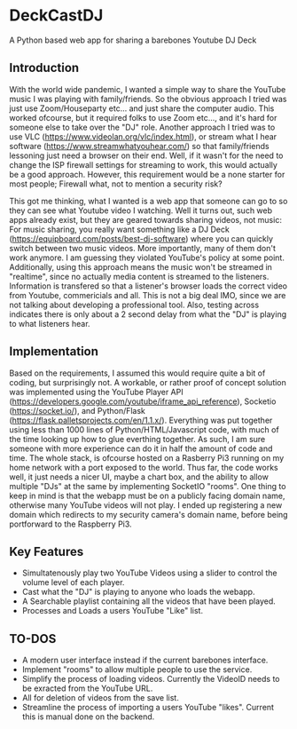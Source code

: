 # DeckCastDJ
A Python based web app for sharing a barebones Youtube DJ Deck

## Introduction
With the world wide pandemic, I wanted a simple way to share the YouTube music I was playing with family/friends. So the obvious approach I tried was just use Zoom/Houseparty etc... and just share the computer audio. This worked ofcourse, but it required folks to use Zoom etc..., and it's hard for someone else to take over the "DJ" role.  Another approach I tried was to use VLC (https://www.videolan.org/vlc/index.html), or stream what I hear software (https://www.streamwhatyouhear.com/) so that family/friends lessoning just need a browser on their end. Well, if it wasn't for the need to change the ISP firewall settings for streaming to work, this would actually be a good approach. However, this requirement would be a none starter for most people; Firewall what, not to mention a security risk?

This got me thinking, what I wanted is a web app that someone can go to so they can see what Youtube video I watching. Well it turns out, such web apps already exist, but they are geared towards sharing videos, not music: For music sharing, you really want something like a DJ Deck (https://equipboard.com/posts/best-dj-software) where you can quickly switch between two music videos. More importantly, many of them don't work anymore.  I am guessing they violated YouTube's policy at some point.  Additionally, using this approach means the music won't be streamed in "realtime", since no actually media content is streamed to the listeners. Information is transfered so that a listener's browser loads the correct video from Youtube, commericials and all. This is not a big deal IMO, since we are not talking about developing a professional tool. Also, testing across indicates there is only about a 2 second delay from what the "DJ" is playing to what listeners hear.

## Implementation
Based on the requirements, I assumed this would require quite a bit of coding, but surprisingly not. A workable, or rather proof of concept solution was implemented using the YouTube Player API (https://developers.google.com/youtube/iframe_api_reference), Socketio (https://socket.io/), and Python/Flask (https://flask.palletsprojects.com/en/1.1.x/). Everything was put together using less than 1000 lines of Python/HTML/Javascript code, with much of the time looking up how to glue everthing together. As such, I am sure someone with more experience can do it in half the amount of code and time. The whole stack, is ofcourse hosted on a Rasberry Pi3 running on my home network with a port exposed to the world. Thus far, the code works well, it just needs a nicer UI, maybe a chart box, and the ability to allow multiple "DJs" at the same by implementing SocketIO "rooms". One thing to keep in mind is that the webapp must be on a publicly facing domain name, otherwise many YouTube videos will not play. I ended up registering a new domain which redirects to my security camera's domain name, before being portforward to the Raspberry Pi3.

## Key Features
* Simultatenously play two YouTube Videos using a slider to control the volume level of each player.
* Cast what the "DJ" is playing to anyone who loads the webapp.
* A Searchable playlist containing all the videos that have been played.
* Processes and Loads a users YouTube "Like" list.

## TO-DOS
* A modern user interface instead if the current barebones interface.
* Implement "rooms" to allow multiple people to use the service.
* Simplify the process of loading videos. Currently the VideoID needs to be exracted from the YouTube URL.
* All for deletion of videos from the save list.
* Streamline the process of importing a users YouTube "likes". Current this is manual done on the backend. 
